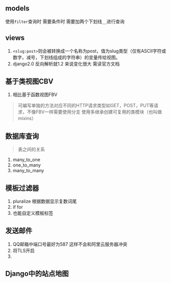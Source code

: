## models
使用`filter`查询时 需要条件时 需要加两个下划线`__`进行查询

## views
1. `<slug:post>`则会被转换成一个名称为post，值为slug类型（仅有ASCII字符或数字，减号，下划线组成的字符串）的变量传给视图。
2. django2.0 反向解析就1.2 来说变化很大 需读官方文档

## 基于类视图CBV
1. 相比基于函数视图FBV
>可编写单独的方法对应不同的HTTP请求类型如GET，POST，PUT等请求，不像FBV一样需要使用分支
使用多继承创建可复用的类模块（也叫做mixins）

## 数据库查询
> 表之间的关系
1. many_to_one
2. one_to_many 
3. many_to_many

## 模板过滤器
1. pluralize 根据数据显示复数词尾
2. if for 
3. 也能自定义模板标签

## 发送邮件
1. QQ邮箱中端口号最好为587 这样不会和阿里云服务器冲突
2. 将TLS开启
3. 

## Django中的站点地图


